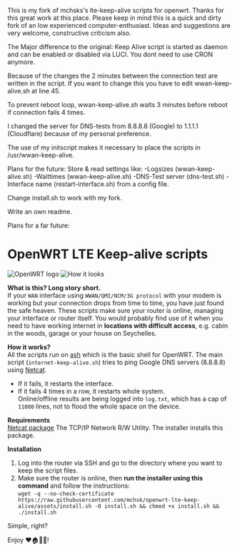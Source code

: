 This is my fork of mchsks's lte-keep-alive scripts for openwrt. Thanks for this great work at this place. Please keep in mind this is a quick and dirty fork of an low experienced computer-enthusiast. Ideas and suggestions are very welcome, constructive criticism also.

The Major difference to the original:
   Keep Alive script is started as daemon and can be enabled or disabled via LUCI.
   You dont need to use CRON anymore.
   
   Because of the changes the 2 minutes between the connection test are written in the script. If you want to change this you 
   have to edit wwan-keep-alive.sh at line 45.
   
   To prevent reboot loop, wwan-keep-alive.sh waits 3 minutes before reboot if connection fails 4 times.
   
   I changed the server for DNS-tests from 8.8.8.8 (Google) to 1.1.1.1 (Cloudflare) because of my personal preference.
   
   The use of my initscript makes it necessary to place the scripts in /usr/wwan-keep-alive.
   
 Plans for the future:
   Store & read settings like:
   -Logsizes (wwan-keep-alive.sh)
   -Waittimes (wwan-keep-alive.sh)
   -DNS-Test server (dns-test.sh)
   -Interface name (restart-interface.sh)
   from a config file.
   
   Change install.sh to work with my fork.
   
   Write an own readme.
   
Plans for a far future:
# OpenWRT LTE Keep-alive scripts

![OpenWRT logo](https://raw.githubusercontent.com/mchsk/openwrt-lte-keep-alive/assets/images/openwrt.png)
![How it looks](https://raw.githubusercontent.com/mchsk/openwrt-lte-keep-alive/assets/images/screenshot1.png)

**What is this? Long story short.**<br>
If your `WAN` interface using `WWAN/QMI/NCM/3G protocol` with your modem is working but your connection drops from time to time, you have just found the safe heaven. These scripts make sure your router is online, managing your interface or router itself. You would probably find use of it when you need to have working internet in **locations with difficult access**, e.g. cabin in the woods, garage or your house on Seychelles.

**How it works?**<br>
All the scripts run on [ash](https://www.in-ulm.de/~mascheck/various/ash/) which is the basic shell for OpenWRT.
The main script (`internet-keep-alive.sh`) tries to ping Google DNS servers (8.8.8.8) using [Netcat](http://netcat.sourceforge.net/).<br>
- If it fails, it restarts the interface.<br>
- If it fails 4 times in a row, it restarts whole system.<br>
Online/offline results are being logged into `log.txt`, which has a cap of `11000` lines, not to flood the whole space on the device.

**Requirements**<br>
[Netcat package](https://openwrt.org/packages/pkgdata/netcat) The TCP/IP Network R/W Utility. The installer installs this package.

**Installation**<br>
1. Log into the router via SSH and go to the directory where you want to keep the script files.<br>
2. Make sure the router is online, then **run the installer using this command** and follow the instructions:<br>
   `wget -q --no-check-certificate https://raw.githubusercontent.com/mchsk/openwrt-lte-keep-alive/assets/install.sh -O install.sh && chmod +x install.sh && ./install.sh`

Simple, right?<br>

Enjoy ❤️🏠📡📶!
